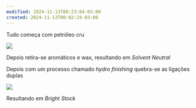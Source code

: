 ```yaml
---
modified: 2024-11-13T00:23:04-03:00
created: 2024-11-13T00:02:24-03:00
---
```



Tudo começa com petróleo cru 

![](https://res.cloudinary.com/boloko/image/upload/f_auto/v1731467463/furushow7/image_cgiegf.png)

Depois retira-se aromáticos e wax, resultando em _Solvent Neutral_ 

Depois com um processo chamado _hydro finishing_ quebra-se as ligações duplas

![](https://res.cloudinary.com/boloko/image/upload/f_auto/v1731467441/furushow7/image_e1r1en.png)

Resultando em _Bright Stock_